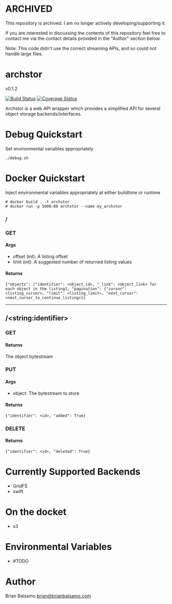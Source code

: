 # ARCHIVED

This repository is archived. I am no longer actively developing/supporting it.

If you are interested in discussing the contents of this repository feel free to contact me
via the contact details provided in the "Author" section below.

Note: This code didn't use the correct streaming APIs, and so could not handle large files.

# archstor

v0.1.2

[![Build Status](https://travis-ci.org/bnbalsamo/archstor.svg?branch=master)](https://travis-ci.org/bnbalsamo/archstor) [![Coverage Status](https://coveralls.io/repos/github/bnbalsamo/archstor/badge.svg?branch=master)](https://coveralls.io/github/bnbalsamo/archstor?branch=master)

Archstor is a web API wrapper which provides a simplified API for several object storage backends/interfaces.

# Debug Quickstart
Set environmental variables appropriately
```
./debug.sh
```

# Docker Quickstart
Inject environmental variables appropriately at either buildtime or runtime
```
# docker build . -t archstor
# docker run -p 5000:80 archstor --name my_archstor
```

### /
### GET
#### Args
- offset (int): A listing offset
- limit (int): A suggested number of returned listing values
#### Returns
```{"objects": ["identifier": <object_id>, "_link": <object_link> for each object in the listing], "pagination": {"cursor": <listing_cursor>, "limit": <listing_limit>, "next_cursor": <next_cursor_to_continue_listing>}}```

---

## /\<string:identifier\>
### GET
#### Returns
The object bytestream
### PUT
#### Args
- object: The bytestream to store
#### Returns
```{"identifier": <id>, "added": True}```
### DELETE
#### Returns
```{"identifier": <id>, "deleted": True}```

# Currently Supported Backends

- GridFS
- swift

# On the docket

- s3


# Environmental Variables
* #TODO


# Author
Brian Balsamo <brian@brianbalsamo.com>
